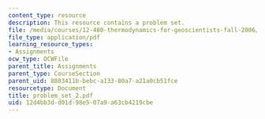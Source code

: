 ```yaml
---
content_type: resource
description: This resource contains a problem set.
file: /media/courses/12-480-thermodynamics-for-geoscientists-fall-2006/12d4bb3dd01d98e507a9a63cb4219cbe_problem_set_2.pdf
file_type: application/pdf
learning_resource_types:
- Assignments
ocw_type: OCWFile
parent_title: Assignments
parent_type: CourseSection
parent_uid: 8803411b-bebc-a133-80a7-a21a0cb51fce
resourcetype: Document
title: problem_set_2.pdf
uid: 12d4bb3d-d01d-98e5-07a9-a63cb4219cbe
---
```


